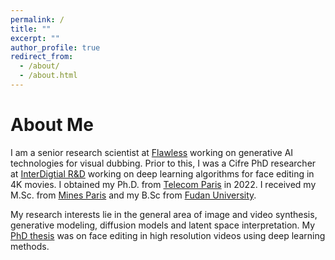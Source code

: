 ```yaml
---
permalink: /
title: ""
excerpt: ""
author_profile: true
redirect_from: 
  - /about/
  - /about.html
---
```


About Me
======
I am a senior research scientist at [Flawless](https://www.flawlessai.com/) working on generative AI technologies for visual dubbing. Prior to this, I was a Cifre PhD researcher at [InterDigtial R&D](https://www.interdigital.com/research-and-innovation) working on deep learning algorithms for face editing in 4K movies. I obtained my Ph.D. from [Telecom Paris](https://www.telecom-paris.fr/en/home) in 2022. I received my M.Sc. from [Mines Paris](http://www.mines-paristech.fr/) and my B.Sc from [Fudan University](https://www.fudan.edu.cn/en/).

My research interests lie in the general area of image and video synthesis, generative modeling, diffusion models and latent space interpretation. My [PhD thesis](https://tel.archives-ouvertes.fr/tel-03788218) was on face editing in high resolution videos using deep learning methods.

<!-- I am a Ph.D. student in the [Image, Data and Signal Department](https://www.telecom-paris.fr/en/the-school/teaching-research-departments/image-data-signal) at [Telecom Paris](https://www.telecom-paris.fr/en/home). My research interests lie in the general area of image processing, particularly in deep learning, generative modeling, latent space interpretation and image-to-image translation problems.

Before I received my Master of Science and Executive Engineering Degree from [Mines ParisTech](http://www.mines-paristech.fr/) and my Bachelor of Science Degree from [Fudan University](https://www.fudan.edu.cn/en/). -->